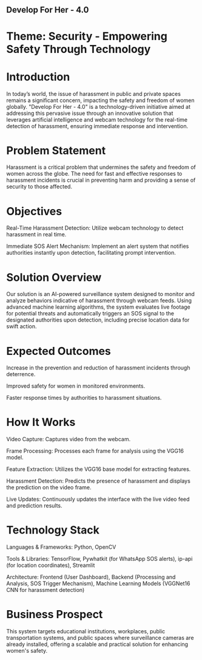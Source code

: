 ## Develop For Her - 4.0
# Theme: Security - Empowering Safety Through Technology
# Introduction
In today’s world, the issue of harassment in public and private spaces remains a significant concern, impacting the safety and freedom of women globally. "Develop For Her - 4.0" is a technology-driven initiative aimed at addressing this pervasive issue through an innovative solution that leverages artificial intelligence and webcam technology for the real-time detection of harassment, ensuring immediate response and intervention.

# Problem Statement
Harassment is a critical problem that undermines the safety and freedom of women across the globe. The need for fast and effective responses to harassment incidents is crucial in preventing harm and providing a sense of security to those affected.

# Objectives
Real-Time Harassment Detection: Utilize webcam technology to detect harassment in real time.

Immediate SOS Alert Mechanism: Implement an alert system that notifies authorities instantly upon detection, facilitating prompt intervention.

# Solution Overview
Our solution is an AI-powered surveillance system designed to monitor and analyze behaviors indicative of harassment through webcam feeds. Using advanced machine learning algorithms, the system evaluates live footage for potential threats and automatically triggers an SOS signal to the designated authorities upon detection, including precise location data for swift action.

# Expected Outcomes
Increase in the prevention and reduction of harassment incidents through deterrence.

Improved safety for women in monitored environments.

Faster response times by authorities to harassment situations.

# How It Works
Video Capture: Captures video from the webcam.

Frame Processing: Processes each frame for analysis using the VGG16 model.

Feature Extraction: Utilizes the VGG16 base model for extracting features.

Harassment Detection: Predicts the presence of harassment and displays the prediction on the video frame.

Live Updates: Continuously updates the interface with the live video feed and prediction results.

# Technology Stack
Languages & Frameworks: Python, OpenCV

Tools & Libraries: TensorFlow, Pywhatkit (for WhatsApp SOS alerts), ip-api (for location coordinates), Streamlit

Architecture: Frontend (User Dashboard), Backend (Processing and Analysis, SOS Trigger Mechanism), Machine Learning Models (VGGNet16 CNN for harassment detection)

# Business Prospect
This system targets educational institutions, workplaces, public transportation systems, and public spaces where surveillance cameras are already installed, offering a scalable and practical solution for enhancing women's safety.

